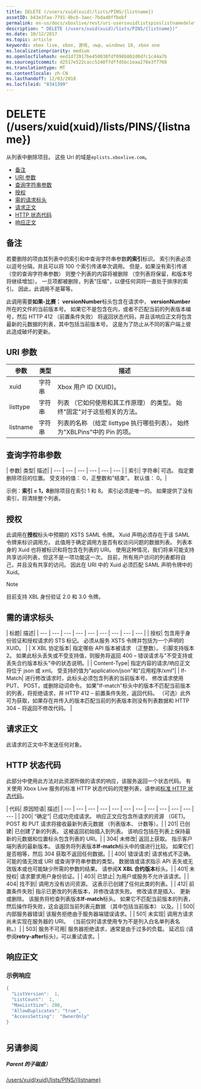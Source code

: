 ```yaml
---
title: DELETE (/users/xuid(xuid)/lists/PINS/{listname})
assetID: b43e3faa-7791-8bcb-3aec-7bdad8ffbebf
permalink: en-us/docs/xboxlive/rest/uri-usersxuidlistspinslistnamedelete.html
description: " DELETE (/users/xuid(xuid)/lists/PINS/{listname})"
ms.date: 10/12/2017
ms.topic: article
keywords: xbox live, xbox, 游戏, uwp, windows 10, xbox one
ms.localizationpriority: medium
ms.openlocfilehash: eed1d73917be450038fdf098b802d0d7c1c44a7b
ms.sourcegitcommit: d2517e522cacc5240f7dffd5bc1eaa278e3f7768
ms.translationtype: MT
ms.contentlocale: zh-CN
ms.lasthandoff: 12/03/2018
ms.locfileid: "8341399"
---
```

# <a name="delete-usersxuidxuidlistspinslistname"></a>DELETE (/users/xuid(xuid)/lists/PINS/{listname})
从列表中删除项目。 这些 Uri 的域是`eplists.xboxlive.com`。
 
  * [备注](#ID4EV)
  * [URI 参数](#ID4EIB)
  * [查询字符串参数](#ID4ETB)
  * [授权](#ID4ETC)
  * [需的请求标头](#ID4EAD)
  * [请求正文](#ID4EWE)
  * [HTTP 状态代码](#ID4EBF)
  * [响应正文](#ID4E6BAC)
 
<a id="ID4EV"></a>

 
## <a name="remarks"></a>备注
 
若要删除的项由其列表中的索引和中查询字符串参数**的索引**标识。 索引列表必须以逗号分隔，并且可以将 100 个索引传递单次调用。 但是，如果没有索引传递 （空的查询字符串参数） 则整个列表的内容将被删除 （空列表将保留，和版本号将继续增加）。 一旦项都被删除，列表"压缩"，以便任何洞将一直处于排序的索引。 因此，此调用不是幂等。
 
此调用需要**如果-比赛： versionNumber**标头包含在请求中， **versionNumber**所在的文件的当前版本号。 如果它不是包含在内，或者不匹配当前的列表版本编号，然后 HTTP 412 （前置条件失败） 将返回状态代码，并且该响应正文将包含最新的元数据的列表，其中包括当前版本号。 这是为了防止从不同的客户端上彼此造成破坏的更新。
  
<a id="ID4EIB"></a>

 
## <a name="uri-parameters"></a>URI 参数
 
| 参数| 类型| 描述| 
| --- | --- | --- | 
| xuid| 字符串| Xbox 用户 ID (XUID)。| 
| listtype| 字符串| 列表 （它如何使用和其工作原理） 的类型。 始终"固定"对于这些相关的方法。| 
| listname| 字符串| 列表的名称 （给定 listtype 执行哪些列表）。 始终为"XBLPins"中的 Pin 的项。| 
  
<a id="ID4ETB"></a>

 
## <a name="query-string-parameters"></a>查询字符串参数
 
| 参数| 类型| 描述| 
| --- | --- | --- | --- | --- | --- | 
| 索引| 字符串| 可选。 指定要删除项目的位置。 受支持的值： 0，正整数和"结束"。 默认值： 0。| 
 
示例：**索引 = 1，8**删除项目在索引 1 和 8。 索引必须是唯一的。 如果提供了没有索引，将清除整个列表。
  
<a id="ID4ETC"></a>

 
## <a name="authorization"></a>授权
 
此调用在**授权**标头中预期的 XSTS SAML 令牌。 Xuid 声明必须存在于该 SAML 令牌来标识调用方。 此值用于确定调用方是否有权访问问题的数据列表。 列表本身的 Xuid 也将被标识和将包含在列表的 URI。 使用这种情况，我们将来可能支持共享访问列表，但这不是一项功能这一次。 目前，所有用户访问的列表都将自己，并且没有共享的访问。 因此在 URI 中的 Xuid 必须匹配 SAML 声明令牌中的 Xuid。 

> [!NOTE] 
> 目前支持 XBL 身份验证 2.0 和 3.0 令牌。 


  
<a id="ID4EAD"></a>

 
## <a name="required-request-headers"></a>需的请求标头
 
| 标题| 描述| 
| --- | --- | --- | --- | --- | --- | --- | --- | --- | 
| 授权| 包含用于身份验证和授权请求的 STS 标记。 必须从服务 XSTS 令牌并包括为一个声明的 XUID。 | 
| X XBL 协定版本| 指定哪些 API 版本被请求 （正整数）。 引脚支持版本 2。 如果此标头丢失或不受支持值，则服务将返回 400 – 错误请求与"不受支持或丢失合约版本标头"中的状态说明。| 
| Content-Type| 指定内容的请求/响应正文将位于 json 或 xml。 受支持的值为"application/json"和"应用程序/xml"| 
| If-Match| 进行修改请求时，此标头必须包含列表的当前版本号。 修改请求使用 PUT、 POST，或删除动词命令。 如果"If-match"标头中的版本不匹配当前版本的列表，将拒绝请求，并 HTTP 412 – 前置条件失败，返回代码。 （可选）此外可为获取，如果存在并传入的版本匹配当前的列表版本则没有列表数据和 HTTP 304 – 将返回不修改代码。 | 
  
<a id="ID4EWE"></a>

 
## <a name="request-body"></a>请求正文
 
此请求的正文中不发送任何对象。
  
<a id="ID4EBF"></a>

 
## <a name="http-status-codes"></a>HTTP 状态代码
 
此部分中使用此方法对此资源所做的请求的响应，该服务返回一个状态代码。 有关使用 Xbox Live 服务的标准 HTTP 状态代码的完整列表，请参阅[标准 HTTP 状态代码](../../additional/httpstatuscodes.md)。
 
| 代码| 原因短语| 描述| 
| --- | --- | --- | --- | --- | --- | --- | --- | --- | --- | --- | --- | 
| 200| “确定”| 已成功完成请求。 响应正文应包含所请求的资源 （GET)。 POST 和 PUT 请求将接收最新列表元数据 （列表版本、 计数等）。| 
| 201| 已创建| 已创建了新的列表。 这被返回初始插入到列表。 该响应包括在列表上保持最新的元数据和位置标头包含列表的 URI。| 
| 304| 未修改| 返回上获取。 指示客户端列表的最新版本。 该服务将列表版本<b>If-match</b>标头中的值进行比较。 如果它们是否相等，然后 304 获取不返回任何数据。| 
| 400| 错误请求| 请求格式不正确。 可能的值无效或 URI 或查询字符串参数的类型。 数据值或请求指示 API 丢失或无效版本或也可能缺少所需的参数的结果。 请参阅<b>X XBL 合约版本</b>标头。| 
| 401| 未授权| 请求要求用户身份验证。| 
| 403| 已禁止| 为用户或服务不允许该请求。| 
| 404| 找不到| 调用方没有访问资源。 这表示已创建了任何此类的列表。| 
| 412| 前置条件失败| 指示已更改的列表版本，并修改请求失败。 修改请求是插入、 更新或删除。 该服务将检查列表版本<b>If-match</b>标头。 如果它不匹配当前版本的列表，然后操作将失败，这会返回当前列表元数据 （其中包括当前版本） 以及。| 
| 500| 内部服务器错误| 该服务拒绝由于服务器端错误请求。| 
| 501| 未实现| 调用方请求尚未实现在服务器的 URI。 （当前仅时请求使用专为不是列入白名单列表名称。）| 
| 503| 服务不可用| 服务器拒绝请求，通常是由于过多的负载。 延迟后 (请参阅<b>retry-after</b>标头)，可以重试请求。| 
  
<a id="ID4E6BAC"></a>

 
## <a name="response-body"></a>响应正文
 
<a id="ID4EFCAC"></a>

 
### <a name="sample-response"></a>示例响应
 

```cpp
{
  "ListVersion":  1,
  "ListCount":  1,
  "MaxListSize": 200,
  "AllowDuplicates": "true",
  "AccessSetting":  "OwnerOnly"
}        
         
```

   
<a id="ID4EPCAC"></a>

 
## <a name="see-also"></a>另请参阅
 
<a id="ID4ERCAC"></a>

 
##### <a name="parent"></a>Parent 的子磁盘） 

[/users/xuid(xuid)/lists/PINS/{listname}](uri-usersxuidlistspinslistname.md)

   